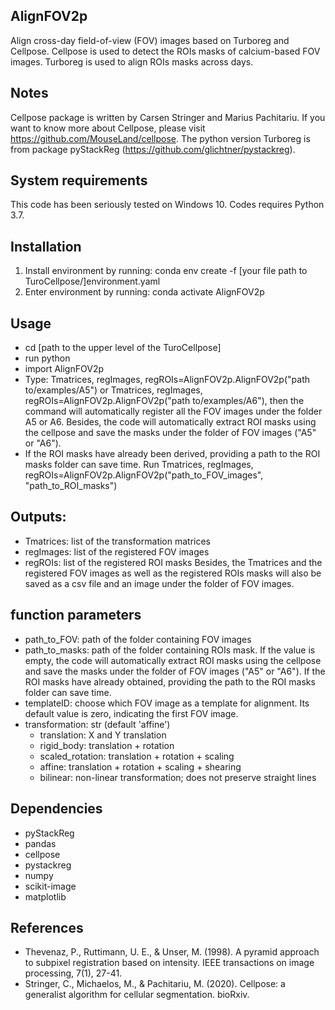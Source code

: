 ## AlignFOV2p
Align cross-day field-of-view (FOV) images based on Turboreg and Cellpose.
Cellpose is used to detect the ROIs masks of calcium-based FOV images. Turboreg is used to align ROIs masks across days.

## Notes
Cellpose package is written by Carsen Stringer and Marius Pachitariu. If you want to know more about Cellpose, please visit https://github.com/MouseLand/cellpose.
The python version Turboreg is from package pyStackReg (https://github.com/glichtner/pystackreg).

## System requirements
This code has been seriously tested on Windows 10. Codes requires Python 3.7.

## Installation
1. Install environment by running: conda env create -f [your file path to TuroCellpose/]environment.yaml
2. Enter environment by running: conda activate AlignFOV2p

## Usage
* cd [path to the upper level of the TuroCellpose]
* run python
* import AlignFOV2p
* Type: Tmatrices, regImages, regROIs=AlignFOV2p.AlignFOV2p("path to/examples/A5") or Tmatrices, regImages, regROIs=AlignFOV2p.AlignFOV2p("path to/examples/A6"), then the command will automatically register all the FOV images under the folder A5 or A6. Besides, the code will automatically extract ROI masks using the cellpose and save the masks under the folder of FOV images ("A5" or "A6").
* If the ROI masks have already been derived, providing a path to the ROI masks folder can save time. Run Tmatrices, regImages, regROIs=AlignFOV2p.AlignFOV2p("path_to_FOV_images", "path_to_ROI_masks")


## Outputs:
* Tmatrices: list of the transformation matrices
* regImages: list of the registered FOV images
* regROIs: list of the registered ROI masks
Besides, the Tmatrices and the registered FOV images as well as the registered ROIs masks will also be saved as a csv file and an image under the folder of FOV images.

## function parameters
* path_to_FOV: path of the folder containing FOV images
* path_to_masks: path of the folder containing ROIs mask. If the value is empty, the code will automatically extract ROI masks using the cellpose and save the masks under the folder of FOV images ("A5" or "A6"). If the ROI masks have already obtained, providing the path to the ROI masks folder can save time.
* templateID: choose which FOV image as a template for alignment.  Its default value is zero, indicating the first FOV image.
* transformation: str (default 'affine')
  - translation: X and Y translation
  - rigid_body: translation + rotation
  - scaled_rotation: translation + rotation + scaling
  - affine: translation + rotation + scaling + shearing
  - bilinear: non-linear transformation; does not preserve straight lines


## Dependencies
* pyStackReg
* pandas
* cellpose
* pystackreg
* numpy
* scikit-image
* matplotlib

## References
* Thevenaz, P., Ruttimann, U. E., & Unser, M. (1998). A pyramid approach to subpixel registration based on intensity. IEEE transactions on image processing, 7(1), 27-41.
* Stringer, C., Michaelos, M., & Pachitariu, M. (2020). Cellpose: a generalist algorithm for cellular segmentation. bioRxiv.
